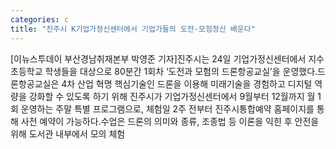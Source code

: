 ```yaml
---
categories: c
title: "진주시 K기업가정신센터에서 기업가들의 도전·모험정신 배운다"
---
```

[이뉴스투데이 부산경남취재본부 박영준 기자]진주시는 24일 기업가정신센터에서 지수초등학교 학생들을 대상으로 80분간 1회차 ‘도전과 모험의 드론항공교실’을 운영했다.드론항공교실은 4차 산업 혁명 핵심기술인 드론을 이용해 미래기술을 경험하고 디지털 역량을 강화할 수 있도록 하기 위해 진주시가 기업가정신센터에서 9월부터 12월까지 월 1회 운영하는 주말 특별 프로그램으로, 체험일 2주 전부터 진주시통합예약 홈페이지를 통해 사전 예약이 가능하다.수업은 드론의 의미와 종류, 조종법 등 이론을 익힌 후 안전을 위해 도서관 내부에서 모의 체험